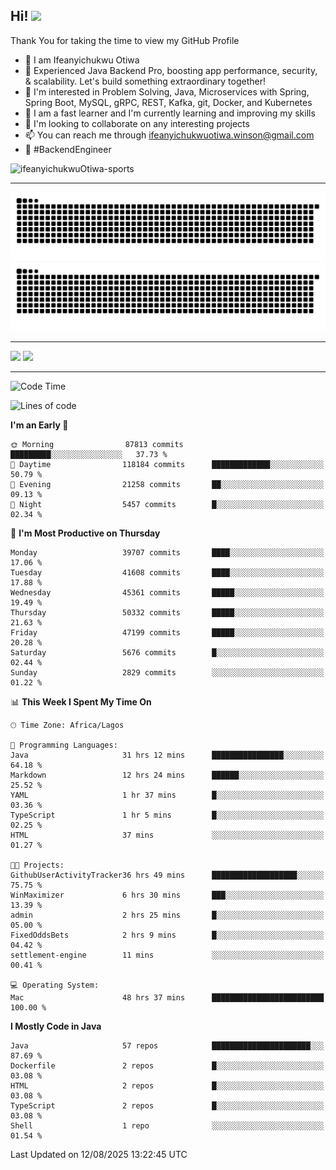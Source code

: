 <!-- BLOG-POST-LIST:START --><!-- BLOG-POST-LIST:END -->

## Hi! <img src="https://media.giphy.com/media/hvRJCLFzcasrR4ia7z/giphy.gif" width="4%"> 

Thank You for taking the time to view my GitHub Profile

- 👋 I am Ifeanyichukwu Otiwa
- 🚀 Experienced Java Backend Pro, boosting app performance, security, & scalability. Let's build something extraordinary together!
- 👀 I'm interested in Problem Solving, Java, Microservices with Spring, Spring Boot, MySQL, gRPC, REST, Kafka, git, Docker, and Kubernetes
- 🌱 I am a fast learner and I'm currently learning and improving my skills
- 💞️ I'm looking to collaborate on any interesting projects
- 📫 You can reach me through ifeanyichukwuotiwa.winson@gmail.com
- 🚀 #BackendEngineer

<p align="left" marginTop="10px"> <img src="https://komarev.com/ghpvc/?username=ifeanyichukwuOtiwa-sports&label=Profile%20views&color=0e75b6&style=for-the-badge" alt="ifeanyichukwuOtiwa-sports" /> </p>

***

<!--🐍📈SNAKEGRAPH / 🌐WEBSITE: https://github.com/Platane/snk -->
![github contribution grid snake animation](https://raw.githubusercontent.com/ifeanyichukwuOtiwa-sports/ifeanyichukwuOtiwa-sports/output/github-contribution-grid-snake-dark.svg#gh-dark-mode-only)![github contribution grid snake animation](https://raw.githubusercontent.com/ifeanyichukwuOtiwa-sports/ifeanyichukwuOtiwa-sports/output/github-contribution-grid-snake.svg#gh-light-mode-only)

***

<p float="left">
  <img float="left" src="https://github-readme-stats.vercel.app/api?username=ifeanyichukwuOtiwa-sports&count_private=true&include_all_commits=true&theme=react&show_icons=true" />
  <img float="right" src="https://github-readme-stats.vercel.app/api/top-langs/?username=ifeanyichukwuOtiwa-sports&layout=compact&show_icons=true&theme=react" /> 
</p>

***



<!--START_SECTION:waka-->
![Code Time](http://img.shields.io/badge/Code%20Time-4%2C089%20hrs%2040%20mins-blue)

![Lines of code](https://img.shields.io/badge/From%20Hello%20World%20I%27ve%20Written-63.6%20million%20lines%20of%20code-blue)

**I'm an Early 🐤** 

```text
🌞 Morning                87813 commits       █████████░░░░░░░░░░░░░░░░   37.73 % 
🌆 Daytime                118184 commits      █████████████░░░░░░░░░░░░   50.79 % 
🌃 Evening                21258 commits       ██░░░░░░░░░░░░░░░░░░░░░░░   09.13 % 
🌙 Night                  5457 commits        █░░░░░░░░░░░░░░░░░░░░░░░░   02.34 % 
```
📅 **I'm Most Productive on Thursday** 

```text
Monday                   39707 commits       ████░░░░░░░░░░░░░░░░░░░░░   17.06 % 
Tuesday                  41608 commits       ████░░░░░░░░░░░░░░░░░░░░░   17.88 % 
Wednesday                45361 commits       █████░░░░░░░░░░░░░░░░░░░░   19.49 % 
Thursday                 50332 commits       █████░░░░░░░░░░░░░░░░░░░░   21.63 % 
Friday                   47199 commits       █████░░░░░░░░░░░░░░░░░░░░   20.28 % 
Saturday                 5676 commits        █░░░░░░░░░░░░░░░░░░░░░░░░   02.44 % 
Sunday                   2829 commits        ░░░░░░░░░░░░░░░░░░░░░░░░░   01.22 % 
```


📊 **This Week I Spent My Time On** 

```text
🕑︎ Time Zone: Africa/Lagos

💬 Programming Languages: 
Java                     31 hrs 12 mins      ████████████████░░░░░░░░░   64.18 % 
Markdown                 12 hrs 24 mins      ██████░░░░░░░░░░░░░░░░░░░   25.52 % 
YAML                     1 hr 37 mins        █░░░░░░░░░░░░░░░░░░░░░░░░   03.36 % 
TypeScript               1 hr 5 mins         █░░░░░░░░░░░░░░░░░░░░░░░░   02.25 % 
HTML                     37 mins             ░░░░░░░░░░░░░░░░░░░░░░░░░   01.27 % 

🐱‍💻 Projects: 
GithubUserActivityTracker36 hrs 49 mins      ███████████████████░░░░░░   75.75 % 
WinMaximizer             6 hrs 30 mins       ███░░░░░░░░░░░░░░░░░░░░░░   13.39 % 
admin                    2 hrs 25 mins       █░░░░░░░░░░░░░░░░░░░░░░░░   05.00 % 
FixedOddsBets            2 hrs 9 mins        █░░░░░░░░░░░░░░░░░░░░░░░░   04.42 % 
settlement-engine        11 mins             ░░░░░░░░░░░░░░░░░░░░░░░░░   00.41 % 

💻 Operating System: 
Mac                      48 hrs 37 mins      █████████████████████████   100.00 % 
```

**I Mostly Code in Java** 

```text
Java                     57 repos            ██████████████████████░░░   87.69 % 
Dockerfile               2 repos             █░░░░░░░░░░░░░░░░░░░░░░░░   03.08 % 
HTML                     2 repos             █░░░░░░░░░░░░░░░░░░░░░░░░   03.08 % 
TypeScript               2 repos             █░░░░░░░░░░░░░░░░░░░░░░░░   03.08 % 
Shell                    1 repo              ░░░░░░░░░░░░░░░░░░░░░░░░░   01.54 % 
```




 Last Updated on 12/08/2025 13:22:45 UTC
<!--END_SECTION:waka-->

<!--
<p align="center">
![trophy](https://github-profile-trophy.vercel.app/?username=ifeanyichukwuOtiwa-sports&theme=onedark) (https://github.com/ryo-ma/github-profile-trophy)
</p>
-->

<!---
ifeanyi-otiwa/ifeanyi-otiwa is a ✨ special ✨ repository because its `README.md` (this file) appears on your GitHub profile.
You can click the Preview link to take a look at your changes.
--->
